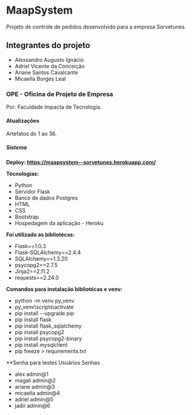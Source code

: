 # MaapSystem
Projeto de controle de pedidos desenvolvido para a empresa Sorvetunes.

## Integrantes do projeto
 
 * Alexsandro Augusto Ignácio
 * Adriel Vicente da Conceição
 * Ariane Santos Cavalcante
 * Micaella Borges Leal
 
### OPE - Oficina de Projeto de Empresa
Por: Faculdade Impacta de Tecnologia.

#### Atualizações
Artefatos do 1 ao 36.

##### Sistema

**Deploy: https://maapsystem--sorvetunes.herokuapp.com/** 

**Técnologias:**
* Python
* Servidor Flask
* Banco de dados Postgres
* HTML
* CSS
* Bootstrap
* Hospedagem da aplicação - Heroku

**Foi utilizado as bibliotécas:**
* Flask==1.0.3
* Flask-SQLAlchemy==2.4.4
* SQLAlchemy==1.3.20
* psycopg2==2.7.5
* Jinja2==2.11.2
* requests==2.24.0

**Comandos para instalação bibliotécas e venv:**
* python -m venv py_venv    
* py_venv\scripts\activate  
* pip install --upgrade pip
* pip install flask
* pip install flask_sqlalchemy
* pip install psycopg2
* pip install psycopg2-binary
* pip install mysqlclient
* pip freeze > requirements.txt


**Senha para testes
  Usuários    Senhas	
* alex	      admin@1
* magali	  admin@2
* ariane	  admin@3
* micaella    admin@4
* adriel	  admin@5
* jadir	      admin@6

